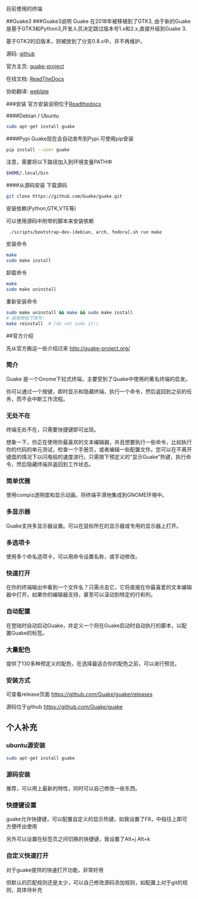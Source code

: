 目前使用的终端

##Guake3
###Guake3说明
Guake 在2018年被移植到了GTK3, 由于新的Guake是基于GTK3和Python3,开发人员决定跳过版本号1.x和2.x,直接升级到Guake 3.

基于GTK2的旧版本，则被放到了分支0.8.x中，并不再维护。

源码: [github](https://github.com/Guake/guake)

官方主页: [guake-project](http://guake-project.org)

在线文档: [ReadTheDocs](http://guake.readthedocs.io/)

协助翻译: [weblate](https://hosted.weblate.org/projects/guake/guake/)

###安装
官方安装说明位于[Readthedocs](https://guake.readthedocs.io/en/stable/user/installing.html)

####Debian / Ubuntu
```bash
sudo apt-get install guake
```
####Pypi
Guake现在会自动发布到Pypi.可使用pip安装
```bash
pip install --user guake
```
注意，需要将以下路径加入到环境变量PATH中
```bash
$HOME/.local/bin
```
####从源码安装
下载源码
```bash
git clone https://github.com/Guake/guake.git
```
安装依赖(Python,GTK,VTE等)

可以使用源码中附带的脚本来安装依赖
```bash
 ./scripts/bootstrap-dev-[debian, arch, fedora].sh run make
```
安装命令
```bash
make
sudo make install
```
卸载命令
```bash
make
sudo make uninstall
```
重新安装命令
```bash
sudo make uninstall && make && sudo make install
# 或使用如下简写:
make reinstall  # (do not sudo it!)
```

##官方介绍

先从官方搬运一些介绍过来 http://guake-project.org/

### 简介
Guake 是一个Gnome下拉式终端，主要受到了Quake中使用的著名终端的启发。

你可以通过一个按键，即时显示和隐藏终端，执行一个命令，然后返回到之前的任务，而不会中断工作流程。

### 无处不在

终端无处不在，只需要快捷键即可出现。

想象一下，你正在使用你最喜欢的文本编辑器，并且想要执行一些命令，比如执行你的代码的单元测试，检查一个手册页，或者编辑一些配置文件。您可以在不离开键盘的情况下以闪电般的速度进行。只需按下预定义的“显示Guake”热键，执行命令，然后隐藏终端并返回到工作状态。

### 简单优雅
使用compiz透明度和显示动画，将终端平滑地集成到GNOME环境中。

### 多显示器
Guake支持多显示器设置。可以在鼠标所在的显示器或专用的显示器上打开。

### 多选项卡
使用多个命名选项卡，可以用命令设置名称，或手动修改。

### 快速打开
在你的终端输出中看到一个文件名？只需点击它，它将直接在你最喜爱的文本编辑器中打开。如果你的编辑器支持，甚至可以滚动到特定的行和列。

### 自动配置
在登陆时自动启动Guake，并定义一个将在Guake启动时自动执行的脚本，以配置Guake的标签。
### 大量配色
提供了130多种预定义的配色，在选择最适合你的配色之前，可以进行预览。

### 安装方式
可查看release页面 https://github.com/Guake/guake/releases

源码位于github https://github.com/Guake/guake

## 个人补充
### ubuntu源安装
```bash
sudo apt-get install guake
```
### 源码安装
推荐，可以用上最新的特性，同时可以自己修改一些东西。

### 快捷键设置
guake允许快捷键，可以配置自定义的显示热键，如我设置了F8，中指往上即可方便呼出使用

另外可以设置在标签页之间切换的快捷键，我设置了Alt+j Alt+k

### 自定义快速打开
对于guake提供的快速打开功能，非常好用

但默认的匹配规则还是太少，可以自己修改源码添加规则，如配置上对于git的规则，具体待补充


